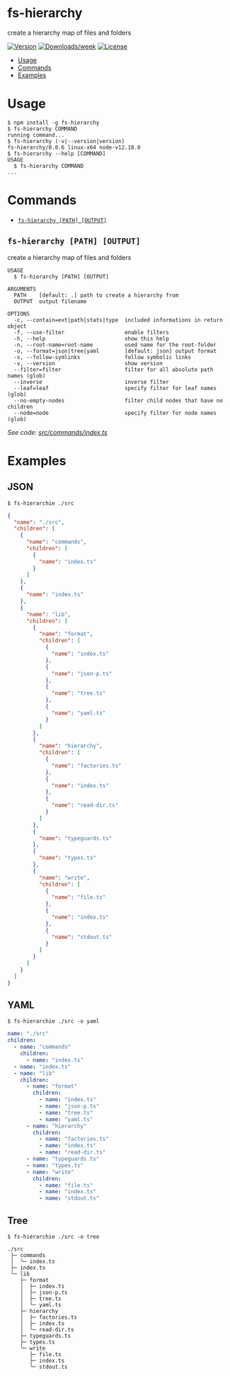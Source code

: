 fs-hierarchy
============

create a hierarchy map of files and folders

[![Version](https://img.shields.io/npm/v/fs-hierarchy.svg)](https://npmjs.org/package/fs-hierarchy)
[![Downloads/week](https://img.shields.io/npm/dw/fs-hierarchy.svg)](https://npmjs.org/package/fs-hierarchy)
[![License](https://img.shields.io/npm/l/fs-hierarchy.svg)](https://github.com/fooloomanzoo/fs-hierarchy/blob/master/package.json)

<!-- toc -->
* [Usage](#usage)
* [Commands](#commands)
* [Examples](#examples)
<!-- tocstop -->
  
# Usage
<!-- usage -->
```sh-session
$ npm install -g fs-hierarchy
$ fs-hierarchy COMMAND
running command...
$ fs-hierarchy (-v|--version|version)
fs-hierarchy/0.0.6 linux-x64 node-v12.18.0
$ fs-hierarchy --help [COMMAND]
USAGE
  $ fs-hierarchy COMMAND
...
```
<!-- usagestop -->
# Commands
<!-- commands -->
* [`fs-hierarchy [PATH] [OUTPUT]`](#fs-hierarchy-path-output)

## `fs-hierarchy [PATH] [OUTPUT]`

create a hierarchy map of files and folders

```
USAGE
  $ fs-hierarchy [PATH] [OUTPUT]

ARGUMENTS
  PATH    [default: .] path to create a hierarchy from
  OUTPUT  output filename

OPTIONS
  -c, --contain=ext|path|stats|type  included informations in return object
  -f, --use-filter                   enable filters
  -h, --help                         show this help
  -n, --root-name=root-name          used name for the root-folder
  -o, --format=json|tree|yaml        [default: json] output format
  -s, --follow-symlinks              follow symbolic links
  -v, --version                      show version
  --filter=filter                    filter for all absolute path names (glob)
  --inverse                          inverse filter
  --leaf=leaf                        specify filter for leaf names (glob)
  --no-empty-nodes                   filter child nodes that have no children
  --node=node                        specify filter for node names (glob)
```

_See code: [src/commands/index.ts](https://github.com/fooloomanzoo/fs-hierarchy/blob/0.0.6/src/commands/index.ts)_
<!-- commandsstop -->

# Examples
<!-- examples -->
## JSON
 
```shell-script
$ fs-hierarchie ./src
```


```json
{
  "name": "./src",
  "children": [
    {
      "name": "commands",
      "children": [
        {
          "name": "index.ts"
        }
      ]
    },
    {
      "name": "index.ts"
    },
    {
      "name": "lib",
      "children": [
        {
          "name": "format",
          "children": [
            {
              "name": "index.ts"
            },
            {
              "name": "json-p.ts"
            },
            {
              "name": "tree.ts"
            },
            {
              "name": "yaml.ts"
            }
          ]
        },
        {
          "name": "hierarchy",
          "children": [
            {
              "name": "factories.ts"
            },
            {
              "name": "index.ts"
            },
            {
              "name": "read-dir.ts"
            }
          ]
        },
        {
          "name": "typeguards.ts"
        },
        {
          "name": "types.ts"
        },
        {
          "name": "write",
          "children": [
            {
              "name": "file.ts"
            },
            {
              "name": "index.ts"
            },
            {
              "name": "stdout.ts"
            }
          ]
        }
      ]
    }
  ]
}

```


## YAML
 
```shell-script
$ fs-hierarchie ./src -o yaml
```


```yaml
name: "./src"
children: 
  - name: "commands"
    children: 
      - name: "index.ts"
  - name: "index.ts"
  - name: "lib"
    children: 
      - name: "format"
        children: 
          - name: "index.ts"
          - name: "json-p.ts"
          - name: "tree.ts"
          - name: "yaml.ts"
      - name: "hierarchy"
        children: 
          - name: "factories.ts"
          - name: "index.ts"
          - name: "read-dir.ts"
      - name: "typeguards.ts"
      - name: "types.ts"
      - name: "write"
        children: 
          - name: "file.ts"
          - name: "index.ts"
          - name: "stdout.ts"

```


## Tree
 
```shell-script
$ fs-hierarchie ./src -o tree
```


```
./src
 ├─ commands
 │  ╰─ index.ts
 ├─ index.ts
 ╰─ lib
    ├─ format
    │  ├─ index.ts
    │  ├─ json-p.ts
    │  ├─ tree.ts
    │  ╰─ yaml.ts
    ├─ hierarchy
    │  ├─ factories.ts
    │  ├─ index.ts
    │  ╰─ read-dir.ts
    ├─ typeguards.ts
    ├─ types.ts
    ╰─ write
       ├─ file.ts
       ├─ index.ts
       ╰─ stdout.ts


```


<!-- examplesstop -->
